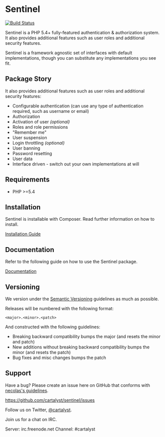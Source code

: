 # Sentinel

[![Build Status](http://ci.cartalyst.com/build-status/svg/6)](http://ci.cartalyst.com/build-status/view/6)

Sentinel is a PHP 5.4+ fully-featured authentication & authorization system. It also provides additional features such as user roles and additional security features.

Sentinel is a framework agnostic set of interfaces with default implementations, though you can substitute any implementations you see fit.

## Package Story

It also provides additional features such as user roles and additional security features:

- Configurable authentication (can use any type of authentication required, such as username or email)
- Authorization
- Activation of user *(optional)*
- Roles and role permissions
- "Remember me"
- User suspension
- Login throttling *(optional)*
- User banning
- Password resetting
- User data
- Interface driven - switch out your own implementations at will

## Requirements

- PHP >=5.4

## Installation

Sentinel is installable with Composer. Read further information on how to install.

[Installation Guide](http://cartalyst.com/manual/sentinel/introduction/installation)

## Documentation

Refer to the following guide on how to use the Sentinel package.

[Documentation](http://cartalyst.com/manual/sentinel)

## Versioning

We version under the [Semantic Versioning](http://semver.org/) guidelines as much as possible.

Releases will be numbered with the following format:

`<major>.<minor>.<patch>`

And constructed with the following guidelines:

* Breaking backward compatibility bumps the major (and resets the minor and patch)
* New additions without breaking backward compatibility bumps the minor (and resets the patch)
* Bug fixes and misc changes bumps the patch

## Support

Have a bug? Please create an issue here on GitHub that conforms with [necolas's guidelines](https://github.com/necolas/issue-guidelines).

https://github.com/cartalyst/sentinel/issues

Follow us on Twitter, [@cartalyst](http://twitter.com/cartalyst).

Join us for a chat on IRC.

Server: irc.freenode.net
Channel: #cartalyst
